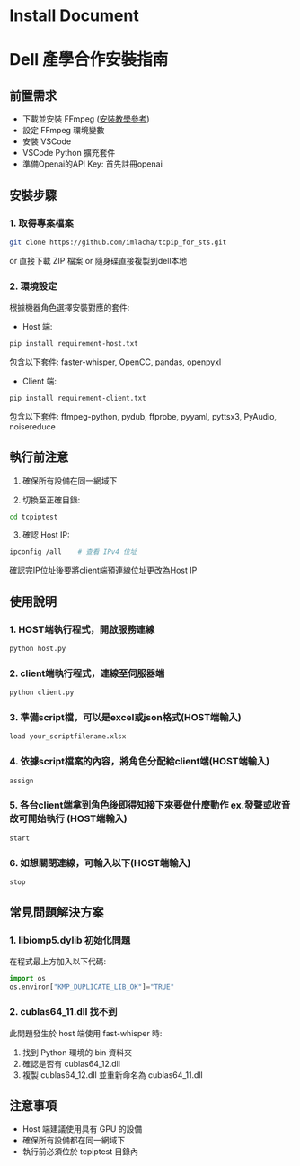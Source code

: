 # Install Document

# Dell 產學合作安裝指南

## 前置需求
- 下載並安裝 FFmpeg ([安裝教學參考](https://vocus.cc/article/64701a2cfd897800014daed0))
- 設定 FFmpeg 環境變數
- 安裝 VSCode
- VSCode Python 擴充套件
- 準備Openai的API Key: 首先註冊openai


## 安裝步驟

### 1. 取得專案檔案
```bash
git clone https://github.com/imlacha/tcpip_for_sts.git
```
or 直接下載 ZIP 檔案 or 隨身碟直接複製到dell本地 

### 2. 環境設定
根據機器角色選擇安裝對應的套件:
- Host 端:
```bash
pip install requirement-host.txt
```
包含以下套件:
faster-whisper, 
OpenCC, 
pandas, 
openpyxl

- Client 端:
```bash
pip install requirement-client.txt
```
包含以下套件:
ffmpeg-python, 
pydub, 
ffprobe, 
pyyaml, 
pyttsx3, 
PyAudio, 
noisereduce

## 執行前注意

1. 確保所有設備在同一網域下

2. 切換至正確目錄:
```bash
cd tcpiptest
```

3. 確認 Host IP:
```bash
ipconfig /all    # 查看 IPv4 位址
```
確認完IP位址後要將client端預連線位址更改為Host IP

## 使用說明

### 1. HOST端執行程式，開啟服務連線
```bash
python host.py
```
### 2. client端執行程式，連線至伺服器端
```bash
python client.py
```
### 3. 準備script檔，可以是excel或json格式(HOST端輸入)
```bash
load your_scriptfilename.xlsx
```
### 4. 依據script檔案的內容，將角色分配給client端(HOST端輸入)
```bash
assign
```
### 5. 各台client端拿到角色後即得知接下來要做什麼動作 ex.發聲或收音 故可開始執行 (HOST端輸入)
```bash
start
```
### 6. 如想關閉連線，可輸入以下(HOST端輸入)
```bash
stop
```

## 常見問題解決方案

### 1. libiomp5.dylib 初始化問題
在程式最上方加入以下代碼:
```python
import os
os.environ["KMP_DUPLICATE_LIB_OK"]="TRUE"
```

### 2. cublas64_11.dll 找不到
此問題發生於 host 端使用 fast-whisper 時:
1. 找到 Python 環境的 bin 資料夾
2. 確認是否有 cublas64_12.dll
3. 複製 cublas64_12.dll 並重新命名為 cublas64_11.dll


## 注意事項
- Host 端建議使用具有 GPU 的設備
- 確保所有設備都在同一網域下
- 執行前必須位於 tcpiptest 目錄內
